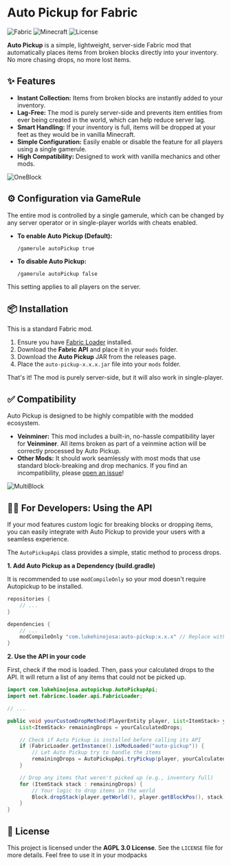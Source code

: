 # Auto Pickup for Fabric

![Fabric](https://img.shields.io/badge/modloader-fabric-blue?style=for-the-badge)
![Minecraft](https://img.shields.io/badge/minecraft-1.21.5-green?style=for-the-badge)
![License](https://img.shields.io/badge/license-AGPL%203.0-lightgrey?style=for-the-badge)

**Auto Pickup** is a simple, lightweight, server-side Fabric mod that automatically places items from broken blocks directly into your inventory. No more chasing drops, no more lost items.

## ✨ Features

*   **Instant Collection:** Items from broken blocks are instantly added to your inventory.
*   **Lag-Free:** The mod is purely server-side and prevents item entities from ever being created in the world, which can help reduce server lag.
*   **Smart Handling:** If your inventory is full, items will be dropped at your feet as they would be in vanilla Minecraft.
*   **Simple Configuration:** Easily enable or disable the feature for all players using a single gamerule.
*   **High Compatibility:** Designed to work with vanilla mechanics and other mods.


![OneBlock](https://github.com/user-attachments/assets/5e3afe38-de87-4a3a-a0fa-3de2fa9a7a8f)


## ⚙️ Configuration via GameRule

The entire mod is controlled by a single gamerule, which can be changed by any server operator or in single-player worlds with cheats enabled.

*   **To enable Auto Pickup (Default):**
    ```
    /gamerule autoPickup true
    ```

*   **To disable Auto Pickup:**
    ```
    /gamerule autoPickup false
    ```

This setting applies to all players on the server.

## 📦 Installation

This is a standard Fabric mod.

1.  Ensure you have [Fabric Loader](https://fabricmc.net/use/) installed.
2.  Download the **Fabric API** and place it in your `mods` folder.
3.  Download the **Auto Pickup** JAR from the releases page.
4.  Place the `auto-pickup-x.x.x.jar` file into your `mods` folder.

That's it! The mod is purely server-side, but it will also work in single-player.

## ✅ Compatibility

Auto Pickup is designed to be highly compatible with the modded ecosystem.

*   **Veinminer:** This mod includes a built-in, no-hassle compatibility layer for **Veinminer**. All items broken as part of a veinmine action will be correctly processed by Auto Pickup.
*   **Other Mods:** It should work seamlessly with most mods that use standard block-breaking and drop mechanics. If you find an incompatibility, please [open an issue](https://github.com/lukehinojosa/autopickup/issues)!

![MultiBlock](https://github.com/user-attachments/assets/63267ae6-2c95-47ea-821b-2cc5b50218bb)


## 👩‍💻 For Developers: Using the API

If your mod features custom logic for breaking blocks or dropping items, you can easily integrate with Auto Pickup to provide your users with a seamless experience.

The `AutoPickupApi` class provides a simple, static method to process drops.

**1. Add Auto Pickup as a Dependency (build.gradle)**

It is recommended to use `modCompileOnly` so your mod doesn't require Autopickup to be installed.

```groovy
repositories {
    // ...
}

dependencies {
    // ...
    modCompileOnly "com.lukehinojosa:auto-pickup:x.x.x" // Replace with the correct group/version
}
```

**2. Use the API in your code**

First, check if the mod is loaded. Then, pass your calculated drops to the API. It will return a list of any items that could not be picked up.

```java
import com.lukehinojosa.autopickup.AutoPickupApi;
import net.fabricmc.loader.api.FabricLoader;

// ...

public void yourCustomDropMethod(PlayerEntity player, List<ItemStack> yourCalculatedDrops) {
    List<ItemStack> remainingDrops = yourCalculatedDrops;

    // Check if Auto Pickup is installed before calling its API
    if (FabricLoader.getInstance().isModLoaded("auto-pickup")) {
        // Let Auto Pickup try to handle the items
        remainingDrops = AutoPickupApi.tryPickup(player, yourCalculatedDrops);
    }

    // Drop any items that weren't picked up (e.g., inventory full)
    for (ItemStack stack : remainingDrops) {
        // Your logic to drop items in the world
        Block.dropStack(player.getWorld(), player.getBlockPos(), stack);
    }
}
```

## 📜 License

This project is licensed under the **AGPL 3.0 License**. See the `LICENSE` file for more details. Feel free to use it in your modpacks
